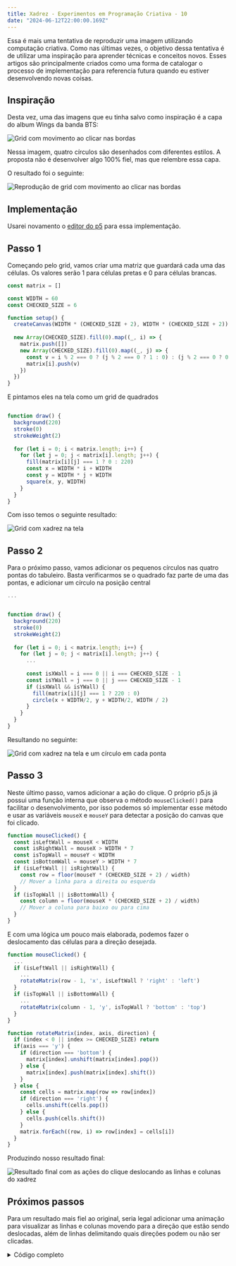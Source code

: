 ```yaml
---
title: Xadrez - Experimentos em Programação Criativa - 10
date: "2024-06-12T22:00:00.169Z"
---
```


Essa é mais uma tentativa de reproduzir uma imagem utilizando computação criativa. Como nas últimas vezes, o objetivo dessa tentativa é de utilizar uma inspiração para aprender técnicas e conceitos novos. Esses artigos são principalmente criados como uma forma de catalogar o processo de implementação para referencia futura quando eu estiver desenvolvendo novas coisas.

## Inspiração

Desta vez, uma das imagens que eu tinha salvo como inspiração é a capa do album Wings da banda BTS:

![Grid com movimento ao clicar nas bordas](/images/creative-coding/part-10/cc-1.gif)

Nessa imagem, quatro círculos são desenhados com diferentes estilos. A proposta não é desenvolver algo 100% fiel, mas que relembre essa capa.

O resultado foi o seguinte:

![Reprodução de grid com movimento ao clicar nas bordas](/images/creative-coding/part-10/cc-2.gif)

## Implementação

Usarei novamento o [editor do p5](https://editor.p5js.org) para essa implementação.

## Passo 1

Começando pelo grid, vamos criar uma matriz que guardará cada uma das células. Os valores serão 1 para células pretas e 0 para células brancas.

```js
const matrix = []

const WIDTH = 60
const CHECKED_SIZE = 6

function setup() {
  createCanvas(WIDTH * (CHECKED_SIZE + 2), WIDTH * (CHECKED_SIZE + 2))
  
  new Array(CHECKED_SIZE).fill(0).map((_, i) => {
    matrix.push([])
    new Array(CHECKED_SIZE).fill(0).map((_, j) => {
      const v = i % 2 === 0 ? (j % 2 === 0 ? 1 : 0) : (j % 2 === 0 ? 0 : 1)
      matrix[i].push(v)
    })
  })
}
```

E pintamos eles na tela como um grid de quadrados

```js

function draw() {
  background(220)
  stroke(0)
  strokeWeight(2)
  
  for (let i = 0; i < matrix.length; i++) {
    for (let j = 0; j < matrix[i].length; j++) {
      fill(matrix[i][j] === 1 ? 0 : 220)
      const x = WIDTH * i + WIDTH
      const y = WIDTH * j + WIDTH
      square(x, y, WIDTH)
    }
  }
}
```

Com isso temos o seguinte resultado:

![Grid com xadrez na tela](/images/creative-coding/part-10/cc-3.png)

## Passo 2

Para o próximo passo, vamos adicionar os pequenos círculos nas quatro pontas do tabuleiro. Basta verificarmos se o quadrado faz parte de uma das pontas, e adicionar um círculo na posição central

```js
...


function draw() {
  background(220)
  stroke(0)
  strokeWeight(2)
  
  for (let i = 0; i < matrix.length; i++) {
    for (let j = 0; j < matrix[i].length; j++) {
      ...
      
      const isXWall = i === 0 || i === CHECKED_SIZE - 1
      const isYWall = j === 0 || j === CHECKED_SIZE - 1
      if (isXWall && isYWall) {
        fill(matrix[i][j] === 1 ? 220 : 0)
        circle(x + WIDTH/2, y + WIDTH/2, WIDTH / 2)
      }
    }
  }
}

```

Resultando no seguinte:

![Grid com xadrez na tela e um círculo em cada ponta](/images/creative-coding/part-10/cc-4.png)

## Passo 3

Neste último passo, vamos adicionar a ação do clique. O próprio p5.js já possui uma função interna que observa o método `mouseClicked()` para facilitar o desenvolvimento, por isso podemos só implementar esse método e usar as variáveis `mouseX` e `mouseY` para detectar a posição do canvas que foi clicado.

```js
function mouseClicked() {
  const isLeftWall = mouseX < WIDTH
  const isRightWall = mouseX > WIDTH * 7
  const isTopWall = mouseY < WIDTH
  const isBottomWall = mouseY > WIDTH * 7
  if (isLeftWall || isRightWall) {
    const row = floor(mouseY * (CHECKED_SIZE + 2) / width)
    // Mover a linha para a direita ou esquerda
  }
  if (isTopWall || isBottomWall) {
    const column = floor(mouseX * (CHECKED_SIZE + 2) / width)
    // Mover a coluna para baixo ou para cima
  }
}
```

E com uma lógica um pouco mais elaborada, podemos fazer o deslocamento das células para a direção desejada.

```js
function mouseClicked() {
  ...
  if (isLeftWall || isRightWall) {
    ...
    rotateMatrix(row - 1, 'x', isLeftWall ? 'right' : 'left')
  }
  if (isTopWall || isBottomWall) {
    ...
    rotateMatrix(column - 1, 'y', isTopWall ? 'bottom' : 'top')
  }
}

function rotateMatrix(index, axis, direction) {
  if (index < 0 || index >= CHECKED_SIZE) return
  if(axis === 'y') {
    if (direction === 'bottom') {
      matrix[index].unshift(matrix[index].pop())
    } else {
      matrix[index].push(matrix[index].shift())
    }
  } else {
    const cells = matrix.map(row => row[index])
    if (direction === 'right') {
      cells.unshift(cells.pop())
    } else {
      cells.push(cells.shift())
    }
    matrix.forEach((row, i) => row[index] = cells[i])
  }
}
```

Produzindo nosso resultado final:

![Resultado final com as ações do clique deslocando as linhas e colunas do xadrez](/images/creative-coding/part-10/cc-5.gif)


## Próximos passos

Para um resultado mais fiel ao original, seria legal adicionar uma animação para visualizar as linhas e colunas movendo para a direção que estão sendo deslocadas, além de linhas delimitando quais direções podem ou não ser clicadas.

<details>
  <summary>
    Código completo
  </summary>
  <p>
    ```js
const matrix = []

const WIDTH = 60
const CHECKED_SIZE = 6

function setup() {
  createCanvas(WIDTH * (CHECKED_SIZE + 2), WIDTH * (CHECKED_SIZE + 2))
  
  new Array(CHECKED_SIZE).fill(0).map((_, i) => {
    matrix.push([])
    new Array(CHECKED_SIZE).fill(0).map((_, j) => {
      const v = i % 2 === 0 ? (j % 2 === 0 ? 1 : 0) : (j % 2 === 0 ? 0 : 1)
      matrix[i].push(v)
    })
  })
}

function draw() {
  background(220)
  stroke(0)
  strokeWeight(2)
  
  for (let i = 0; i < matrix.length; i++) {
    for (let j = 0; j < matrix[i].length; j++) {
      fill(matrix[i][j] === 1 ? 0 : 220)
      const x = WIDTH * i + WIDTH
      const y = WIDTH * j + WIDTH
      square(x, y, WIDTH)
      
      const isXWall = i === 0 || i === CHECKED_SIZE - 1
      const isYWall = j === 0 || j === CHECKED_SIZE - 1
      if (isXWall && isYWall) {
        fill(matrix[i][j] === 1 ? 220 : 0)
        circle(x + WIDTH/2, y + WIDTH/2, WIDTH / 2)
      }
    }
  }
}

function mouseClicked() {
  const isLeftWall = mouseX < WIDTH
  const isRightWall = mouseX > WIDTH * 7
  const isTopWall = mouseY < WIDTH
  const isBottomWall = mouseY > WIDTH * 7
  if (isLeftWall || isRightWall) {
    const row = floor(mouseY * (CHECKED_SIZE + 2) / width)
    rotateMatrix(row - 1, 'x', isLeftWall ? 'right' : 'left')
  }
  if (isTopWall || isBottomWall) {
    const column = floor(mouseX * (CHECKED_SIZE + 2) / width)
    rotateMatrix(column - 1, 'y', isTopWall ? 'bottom' : 'top')
  }
}

function rotateMatrix(index, axis, direction) {
  if (index < 0 || index >= CHECKED_SIZE) return
  if(axis === 'y') {
    if (direction === 'bottom') {
      matrix[index].unshift(matrix[index].pop())
    } else {
      matrix[index].push(matrix[index].shift())
    }
  } else {
    const cells = matrix.map(row => row[index])
    if (direction === 'right') {
      cells.unshift(cells.pop())
    } else {
      cells.push(cells.shift())
    }
    matrix.forEach((row, i) => row[index] = cells[i])
  }
}
```
  </p>
</details>
